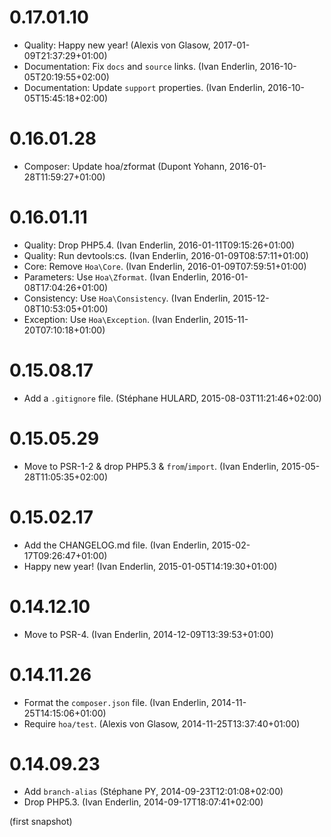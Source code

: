 # 0.17.01.10

  * Quality: Happy new year! (Alexis von Glasow, 2017-01-09T21:37:29+01:00)
  * Documentation: Fix `docs` and `source` links. (Ivan Enderlin, 2016-10-05T20:19:55+02:00)
  * Documentation: Update `support` properties. (Ivan Enderlin, 2016-10-05T15:45:18+02:00)

# 0.16.01.28

  * Composer: Update hoa/zformat (Dupont Yohann, 2016-01-28T11:59:27+01:00)

# 0.16.01.11

  * Quality: Drop PHP5.4. (Ivan Enderlin, 2016-01-11T09:15:26+01:00)
  * Quality: Run devtools:cs. (Ivan Enderlin, 2016-01-09T08:57:11+01:00)
  * Core: Remove `Hoa\Core`. (Ivan Enderlin, 2016-01-09T07:59:51+01:00)
  * Parameters: Use `Hoa\Zformat`. (Ivan Enderlin, 2016-01-08T17:04:26+01:00)
  * Consistency: Use `Hoa\Consistency`. (Ivan Enderlin, 2015-12-08T10:53:05+01:00)
  * Exception: Use `Hoa\Exception`. (Ivan Enderlin, 2015-11-20T07:10:18+01:00)

# 0.15.08.17

  * Add a `.gitignore` file. (Stéphane HULARD, 2015-08-03T11:21:46+02:00)

# 0.15.05.29

  * Move to PSR-1-2 & drop PHP5.3 & `from`/`import`. (Ivan Enderlin, 2015-05-28T11:05:35+02:00)

# 0.15.02.17

  * Add the CHANGELOG.md file. (Ivan Enderlin, 2015-02-17T09:26:47+01:00)
  * Happy new year! (Ivan Enderlin, 2015-01-05T14:19:30+01:00)

# 0.14.12.10

  * Move to PSR-4. (Ivan Enderlin, 2014-12-09T13:39:53+01:00)

# 0.14.11.26

  * Format the `composer.json` file. (Ivan Enderlin, 2014-11-25T14:15:06+01:00)
  * Require `hoa/test`. (Alexis von Glasow, 2014-11-25T13:37:40+01:00)

# 0.14.09.23

  * Add `branch-alias` (Stéphane PY, 2014-09-23T12:01:08+02:00)
  * Drop PHP5.3. (Ivan Enderlin, 2014-09-17T18:07:41+02:00)

(first snapshot)
